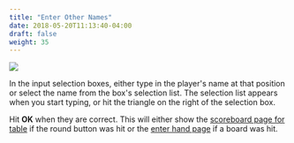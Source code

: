 ```yaml
---
title: "Enter Other Names"
date: 2018-05-20T11:13:40-04:00
draft: false
weight: 35
---
```


<div class="withBorder">

<img src="../images/gen/Duplicate/TableEnterNamesOthers.png" />

</div>

In the input selection boxes, either type in the player's name at that position or select the name from the box's selection list.  The selection list appears when you start typing, or hit the triangle on the right of the selection box.

Hit **OK** when they are correct.  This will either show the [scoreboard page for table](scoreboardfromtable.html) if the round button was hit or the [enter hand page](enterhand.html) if a board was hit.